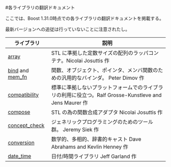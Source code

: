 #各ライブラリの翻訳ドキュメント

ここでは、Boost 1.31.0時点での各ライブラリの翻訳ドキュメントを掲載する。

最新バージョンへの追従は行っていないことに注意されたし。

| ライブラリ | 説明 |
|---------------------------|------|
| [array](./libs/array/index.md) | STL に準拠した定数サイズの配列のラッパコンテナ。Nicolai Josuttis 作 |
| [bind](./libs/bind/bind.md) and [mem_fn](./libs/bind/mem_fn.md) | 関数、オブジェクト、ポインタ、メンバ関数のための汎用的なバインダ。 Peter Dimov 作 |
| [compatibility](./libs/compatibility/index.md) | 標準に準拠しないプラットフォームでのライブラリの利用に役立つ。Ralf Grosse-Kunstleve and Jens Maurer 作 |
| [compose](./libs/compose/index.md) | STL の為の関数合成アダプタ Nicolai Josuttis 作 |
| [concept_check](./libs/concept_check/concept_check.md) | ジェネリックプログラミングのためのツール群。 Jeremy Siek 作 |
| [conversion](./libs/conversion/index.md) | 数学的、多相的、辞書的キャスト Dave Abrahams and Kevlin Henney 作 |
| [date_time](./libs/date_time/index.md) | 日付/時間ライブラリ Jeff Garland 作 |

